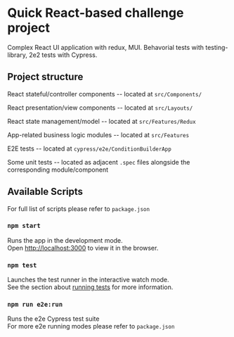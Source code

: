 # Quick React-based challenge project
Complex React UI application with redux, MUI.
Behavorial tests with testing-library, 2e2 tests with Cypress.


## Project structure

React stateful/controller components -- located at `src/Components/`

React presentation/view components -- located at `src/Layouts/`

React state management/model -- located at `src/Features/Redux`

App-related business logic modules -- located at `src/Features`

E2E tests -- located at `cypress/e2e/ConditionBuilderApp`

Some unit tests -- located as adjacent `.spec` files alongside the corresponding module/component

## Available Scripts

For full list of scripts please refer to `package.json`

### `npm start`

Runs the app in the development mode.\
Open [http://localhost:3000](http://localhost:3000) to view it in the browser.

### `npm test`

Launches the test runner in the interactive watch mode.\
See the section about [running tests](https://facebook.github.io/create-react-app/docs/running-tests) for more information.

### `npm run e2e:run`
Runs the e2e Cypress test suite \
For more e2e running modes please refer to `package.json`


